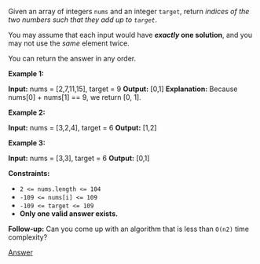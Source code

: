 Given an array of integers `nums` and an integer `target`, return _indices of the two numbers such that they add up to `target`_.

You may assume that each input would have **_exactly_ one solution**, and you may not use the _same_ element twice.

You can return the answer in any order.

**Example 1:**

**Input:** nums = \[2,7,11,15\], target = 9
**Output:** \[0,1\]
**Explanation:** Because nums\[0\] + nums\[1\] == 9, we return \[0, 1\].

**Example 2:**

**Input:** nums = \[3,2,4\], target = 6
**Output:** \[1,2\]

**Example 3:**

**Input:** nums = \[3,3\], target = 6
**Output:** \[0,1\]

**Constraints:**

*   `2 <= nums.length <= 104`
*   `-109 <= nums[i] <= 109`
*   `-109 <= target <= 109`
*   **Only one valid answer exists.**

**Follow-up:** Can you come up with an algorithm that is less than `O(n2)` time complexity?

[Answer](https://pythontutor.com/visualize.html#code=class%20Solution%3A%0A%20%20%20%20def%20twoSum%28self,%20nums%3A%20List%5Bint%5D,%20target%3A%20int%29%20-%3E%20List%5Bint%5D%3A%0A%20%20%20%20%20%20%20%20length%20%3D%20len%28nums%29%0A%20%20%20%20%20%20%20%20for%20i,%20val_i%20in%20enumerate%28nums%29%3A%0A%20%20%20%20%20%20%20%20%20%20%20%20for%20j%20in%20range%28i%2B1,%20length%29%3A%0A%20%20%20%20%20%20%20%20%20%20%20%20%20%20%20%20if%20val_i%20%2B%20nums%5Bj%5D%3D%3Dtarget%3A%0A%20%20%20%20%20%20%20%20%20%20%20%20%20%20%20%20%20%20%20%20print%28val_i,%20nums%5Bj%5D%29%0A%20%20%20%20%20%20%20%20%20%20%20%20%20%20%20%20%20%20%20%20return%20%5Bi,%20j%5D&cumulative=false&heapPrimitives=nevernest&mode=edit&origin=opt-frontend.js&py=3&rawInputLstJSON=%5B%5D&textReferences=false)
